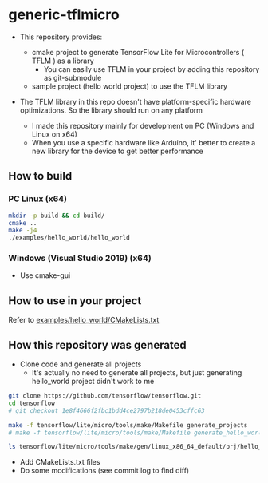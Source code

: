 # generic-tflmicro
- This repository provides:
	- cmake project to generate TensorFlow Lite for Microcontrollers ( TFLM ) as a library
		- You can easily use TFLM in your project by adding this repository as git-submodule
	- sample project (hello world project) to use the TFLM library

- The TFLM library in this repo doesn't have platform-specific hardware optimizations. So the library should run on any platform
	- I made this repository mainly for development on PC (Windows and Linux on x64)
	- When you use a specific hardware like Arduino, it' better to create a new library for the device to get better performance

## How to build
### PC Linux (x64)
```sh
mkdir -p build && cd build/
cmake ..
make -j4
./examples/hello_world/hello_world 
```
### Windows (Visual Studio 2019) (x64)
- Use cmake-gui

## How to use in your project
Refer to [examples/hello_world/CMakeLists.txt](examples/hello_world/CMakeLists.txt)

## How this repository was generated
- Clone code and generate all projects
	- It's actually no need to generate all projects, but just generating hello_world project didn't work to me
```sh
git clone https://github.com/tensorflow/tensorflow.git
cd tensorflow
# git checkout 1e8f4666f2fbc1bdd4ce2797b218de0453cffc63

make -f tensorflow/lite/micro/tools/make/Makefile generate_projects
# make -f tensorflow/lite/micro/tools/make/Makefile generate_hello_world_make_project

ls tensorflow/lite/micro/tools/make/gen/linux_x86_64_default/prj/hello_world/tensorflow_lite.zip
```

- Add CMakeLists.txt files
- Do some modifications (see commit log to find diff)

